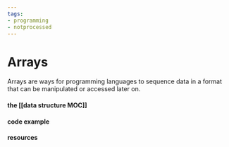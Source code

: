 ```yaml
---
tags:
- programming
- notprocessed
---
```

# Arrays

Arrays are ways for programming languages to sequence data in a format that can be manipulated or accessed later on. 


#### the [[data structure MOC]]




#### code example





#### resources